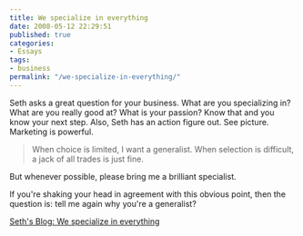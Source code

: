 ```yaml
---
title: We specialize in everything
date: 2008-05-12 22:29:51
published: true
categories:
- Essays
tags:
- business
permalink: "/we-specialize-in-everything/"
---
```

Seth asks a great question for your business.  What are you specializing in?  What are you really good at?  What is your passion?  Know that and you know your next step.  Also, Seth has an action figure out.  See picture.  Marketing is powerful.

>When choice is limited, I want a generalist. When selection is difficult, a jack of all trades is just fine.

But whenever possible, please bring me a brilliant specialist.

If you're shaking your head in agreement with this obvious point, then the question is: tell me again why you're a generalist?

[Seth's Blog: We specialize in everything](http://sethgodin.typepad.com/seths_blog/2008/05/we-specialize-i.html)